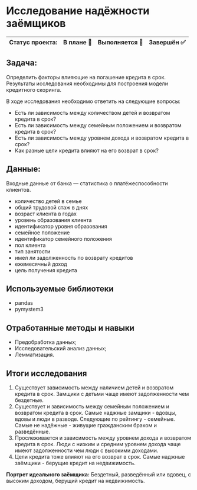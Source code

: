 # Исследование надёжности заёмщиков

Статус проекта: | В плане :black_square_button: | Выполняется :black_square_button: | Завершён :white_check_mark: | 
:------------ | :-------------| :-------------| :-------------

## Задача: 

Определить факторы влияющие на погашение кредита в срок. Результаты исследования необходимы для построения модели кредитного скоринга.

В ходе исследования необходимо ответить на следующие вопросы:

- Есть ли зависимость между количеством детей и возвратом кредита в срок?
- Есть ли зависимость между семейным положением и возвратом кредита в срок?
- Есть ли зависимость между уровнем дохода и возвратом кредита в срок?
- Как разные цели кредита влияют на его возврат в срок?

## Данные:
Входные данные от банка — статистика о платёжеспособности клиентов.

- количество детей в семье
- общий трудовой стаж в днях
- возраст клиента в годах
- уровень образования клиента
- идентификатор уровня образования
- семейное положение
- идентификатор семейного положения
- пол клиента
- тип занятости
- имел ли задолженность по возврату кредитов
- ежемесячный доход
- цель получения кредита


## Используемые библиотеки
- pandas
- pymystem3

## Отработанные методы и навыки
- Предобработка данных;
- Исследовательский анализ данных;
- Лемматизация.

## Итоги исследования

1. Существует зависимость между наличием детей и возвратом кредита в срок. Замщики с детьми чаще имеют задолженности чем бездетные.
2. Существует и зависимость между семейным положением и возвратом кредита в срок. Самые наджные замщики - вдовцы, вдовы и люди в разводе. Следующие по рейтингу - семейные. Самые не надёжные - живущие гражданским браком и разведённые.
3. Прослеживается и зависимость между уровнем дохода и возвратом кредита в срок. Люди с низким и средним уровнем дохода чаще имеют задолженности чем люди с высокими доходами.
4. Цели кредита тоже влияют на его возврат в срок. Самые наджные заёмщики - берущие кредит на недвижимость.

**Портрет идеального заёмщика:** Бездетный, разведённый или вдовец, с высоким доходом, берущий кредит на недвижимость.
